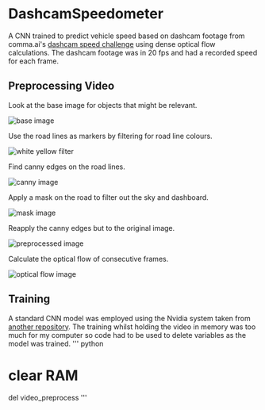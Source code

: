 # DashcamSpeedometer
A CNN trained to predict vehicle speed based on dashcam footage from comma.ai's [dashcam speed challenge](https://github.com/commaai/speedchallenge) using dense optical flow calculations. The dashcam footage was in 20 fps and had a recorded speed for each frame. 

## Preprocessing Video

Look at the base image for objects that might be relevant.

![base image](https://i.gyazo.com/e0c9b53560740da36e707db4262dbc15.png)

Use the road lines as markers by filtering for road line colours.

![white yellow filter](https://i.gyazo.com/2647e9b00aef7c82835cda6b0e5c1212.png)

Find canny edges on the road lines.

![canny image](https://i.gyazo.com/4701b0438625ace6b8498c101523d939.png)

Apply a mask on the road to filter out the sky and dashboard.

![mask image](https://i.gyazo.com/91733a0c52680d96cbf2f692c47ff09d.png)

Reapply the canny edges but to the original image.

![preprocessed image](https://i.gyazo.com/0a982486f6cb198f28108972d24d9848.png)

Calculate the optical flow of consecutive frames.

![optical flow image](https://i.gyazo.com/e1cf7804b76caed705c36a05d485c363.png)

## Training

A standard CNN model was employed using the Nvidia system taken from [another repository](https://github.com/ArtyZiff35/CNN_Dashcam_Speed_Detector). The training whilst holding the video in memory was too much for my computer so code had to be used to delete variables as the model was trained.
''' python
# clear RAM
del video_preprocess
'''
